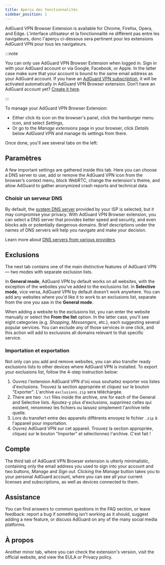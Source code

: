 ```yaml
---
title: Aperçu des fonctionnalités
sidebar_position: 1
---
```


AdGuard VPN Browser Extension is available for Chrome, Firefox, Opera, and Edge. L'interface utilisateur et la fonctionnalité ne diffèrent pas entre les navigateurs, donc l'aperçu ci-dessous sera pertinent pour les extensions AdGuard VPN pour tous les navigateurs.

:::note

You can only use AdGuard VPN Browser Extension when logged in. Sign in with your AdGuard account or via Google, Facebook, or Apple. In the latter case make sure that your account is bound to the same email address as your AdGuard account. If you have an [AdGuard VPN subscription](/general/subscription), it will be activated automatically in AdGuard VPN Browser extension. Don’t have an AdGuard account yet? [Create it here](https://auth.adguard.com/registration.html).

:::

To manage your AdGuard VPN Browser Extension:

- Either click its icon on the browser's panel, click the hamburger menu icon, and select *Settings*,
- Or go to the *Manage extensions* page in your browser, click *Details* below *AdGuard VPN* and manage its settings from there.

Once done, you'll see several tabs on the left:

## Paramètres

A few important settings are gathered inside this tab. Here you can choose a DNS server to use, add or remove the AdGuard VPN icon from the browser’s context menu, block WebRTC, change the extension's theme, and allow AdGuard to gather anonymized crash reports and technical data.

### Choisir un serveur DNS

By default, the [system DNS server](https://adguard-dns.io/kb/general/dns-filtering/#what-is-dns) provided by your ISP is selected, but it may compromise your privacy. With AdGuard VPN Browser extension, you can select a DNS server that provides better speed and security, and even blocks ads or potentially dangerous domains. Brief descriptions under the names of DNS servers will help you navigate and make your decision.

Learn more about [DNS servers from various providers](https://adguard-dns.io/kb/general/dns-providers/).

## Exclusions

The next tab contains one of the main distinctive features of AdGuard VPN — two modes with separate exclusion lists.

In **General mode**, AdGuard VPN by default works on all websites, with the exception of the websites you've added to the exclusions list. In **Selective mode**, vice versa, AdGuard VPN by default doesn't work anywhere. You can add any websites where you'd like it to work to an exclusions list, separate from the one you saw in the **General mode**.

When adding a website to the exclusions list, you can enter the website manually or select the **From the list** option. In the latter case, you'll see eight categories (e.g. *Shopping*, *Messengers*, etc.), each suggesting several popular services. You can exclude any of those services in one click, and this action will add to exclusions all domains relevant to that specific service.

### Importation et exportation

Not only can you add and remove websites, you can also transfer ready exclusions lists to other devices where AdGuard VPN is installed. To export your exclusions list, follow the 4-step instruction below:

1. Ouvrez l'extension AdGuard VPN d'où vous souhaitez exporter vos listes d'exclusions. Trouvez la section appropriée et cliquez sur le bouton "Exporter". L'archive `exclusions.zip` sera téléchargée.
1. There are two `.txt` files inside the archive, one for each of the General and Selective lists. Ajoutez-y plus d'exclusions, supprimez celles qui existent, renommez les fichiers ou laissez simplement l'archive telle quelle.
1. Lors du transfert entre des appareils différents envoyez le fichier `.zip` à l'appareil pour importation.
1. Ouvrez AdGuard VPN sur cet appareil. Trouvez la section appropriée, cliquez sur le bouton "Importer" et sélectionnez l'archive. C'est fait !

## Compte

The third tab of AdGuard VPN Browser extension is utterly minimalistic, containing only the email address you used to sign into your account and two buttons, *Manage* and *Sign out*. Clicking the *Manage* button takes you to your personal AdGuard account, where you can see all your current licenses and subscriptions, as well as devices connected to them.

## Assistance

You can find answers to common questions in the FAQ section, or leave feedback: report a bug if something isn't working as it should, suggest adding a new feature, or discuss AdGuard on any of the many social media platforms.

## À propos

Another minor tab, where you can check the extension's version, visit the official website, and view the EULA or Privacy policy.
